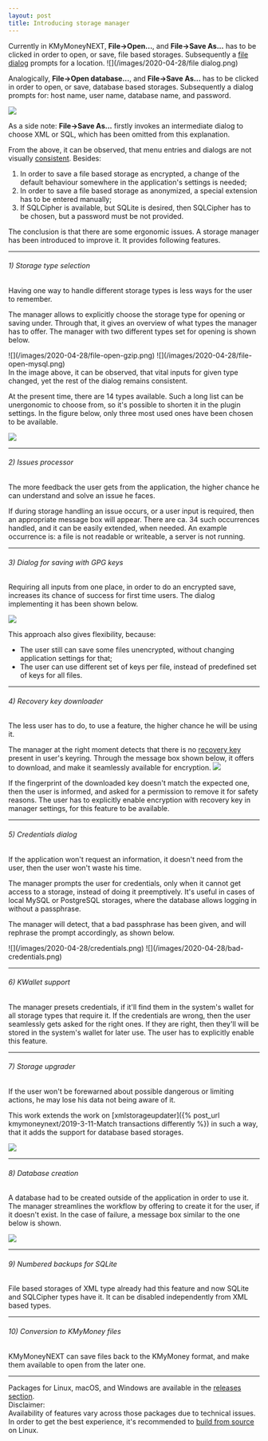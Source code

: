 ```yaml
---
layout: post
title: Introducing storage manager
---
```


Currently in KMyMoneyNEXT, **File->Open...**, and **File->Save As...** has to be clicked in order to open, or save, file based storages. Subsequently a [file dialog](https://en.wikipedia.org/wiki/File_dialog) prompts for a location.
![](/images/2020-04-28/file dialog.png)

Analogically, **File->Open database...**, and **File->Save As...** has to be clicked in order to open, or save, database based storages. Subsequently a dialog prompts for: host name, user name, database name, and password.

![](/images/2020-04-28/opendatabase.png)

As a side note: **File->Save As...** firstly invokes an intermediate dialog to choose XML or SQL, which has been omitted from this explanation.

From the above, it can be observed, that menu entries and dialogs are not visually [consistent](https://blog.prototypr.io/consistency-a-key-design-principle-5d125469da8e). Besides:

1. In order to save a file based storage as encrypted, a change of the default behaviour somewhere in the application's settings is needed;
2. In order to save a file based storage as anonymized, a special extension has to be entered manually;
3. If SQLCipher is available, but SQLite is desired, then SQLCipher has to be chosen, but a password must be not provided.

The conclusion is that there are some ergonomic issues. A storage manager has been introduced to improve it. It provides following features.

----

###### 1) Storage type selection
Having one way to handle different storage types is less ways for the user to remember.

The manager allows to explicitly choose the storage type for opening or saving under. Through that, it gives an overview of what types the manager has to offer. The manager with two different types set for opening is shown below.

<div id="imagesInRow" markdown="1">
![](/images/2020-04-28/file-open-gzip.png)
![](/images/2020-04-28/file-open-mysql.png)
</div>
In the image above, it can be observed, that vital inputs for given type changed, yet the rest of the dialog remains consistent.

At the present time, there are 14 types available. Such a long list can be unergonomic to choose from, so it's possible to shorten it in the plugin settings. In the figure below, only three most used ones have been chosen to be available.

![](/images/2020-04-28/storage-manager-options.png)

----

###### 2) Issues processor
The more feedback the user gets from the application, the higher chance he can understand and solve an issue he faces.

If during storage handling an issue occurs, or a user input is required, then an appropriate message box will appear. There are ca. 34 such occurrences handled, and it can be easily extended, when needed. An example occurrence is: a file is not readable or writeable, a server is not running. 

----

###### 3) Dialog for saving with GPG keys
Requiring all inputs from one place, in order to do an encrypted save, increases its chance of success for first time users. The dialog implementing it has been shown below.

![](/images/2020-04-28/file-save-gpg.png)

This approach also gives flexibility, because:
* The user still can save some files unencrypted, without changing application settings for that;
* The user can use different set of keys per file, instead of predefined set of keys for all files.

----

###### 4) Recovery key downloader
The less user has to do, to use a feature, the higher chance he will be using it.

The manager at the right moment detects that there is no [recovery key](https://kmymoney.org/recovery.html) present in user's keyring. Through the message box shown below, it offers to download, and make it seamlessly available for encryption.
![](/images/2020-04-28/missing-recovery-key.png)

If the fingerprint of the downloaded key doesn't match the expected one, then the user is informed, and asked for a permission to remove it for safety reasons.
The user has to explicitly enable encryption with recovery key in manager settings, for this feature to be available.

----

###### 5) Credentials dialog
If the application won't request an information, it doesn't need from the user, then the user won't waste his time.

The manager prompts the user for credentials, only when it cannot get access to a storage, instead of doing it preemptively. It's useful in cases of local MySQL or PostgreSQL storages, where the database allows logging in without a passphrase.

The manager will detect, that a bad passphrase has been given, and will rephrase the prompt accordingly, as shown below.

<div id="imagesInRow" markdown="1">
![](/images/2020-04-28/credentials.png)
![](/images/2020-04-28/bad-credentials.png)
</div>

----

###### 6) KWallet support
The manager presets credentials, if it'll find them in the system's wallet for all storage types that require it. If the credentials are wrong, then the user seamlessly gets asked for the right ones. If they are right, then they'll will be stored in the system's wallet for later use. The user has to explicitly enable this feature.

----

###### 7) Storage upgrader
If the user won't be forewarned about possible dangerous or limiting actions, he may lose his data not being aware of it.

This work extends the work on [xmlstorageupdater]({% post_url kmymoneynext/2019-3-11-Match transactions differently %}) in such a way, that it adds the support for database based storages.

![](/images/2020-04-28/kmymoney-upgrade-possible.png)

----

###### 8) Database creation
A database had to be created outside of the application in order to use it. The manager streamlines the workflow by offering to create it for the user, if it doesn't exist. In the case of failure, a message box similar to the one below is shown.

![](/images/2020-04-28/database-creation-error.png)

----

###### 9) Numbered backups for SQLite
File based storages of XML type already had this feature and now SQLite and SQLCipher types have it. It can be disabled independently from XML based types.

----

###### 10) Conversion to KMyMoney files
KMyMoneyNEXT can save files back to the KMyMoney format, and make them available to open from the later one.

----

Packages for Linux, macOS, and Windows are available in the [releases section](https://github.com/wojnilowicz/kmymoneynext/releases).<br>
Disclaimer:<br>
Availability of features vary across those packages due to technical issues. In order to get the best experience, it's recommended to [build from source](https://github.com/wojnilowicz/kmymoneynext/blob/master/README.cmake) on Linux.

